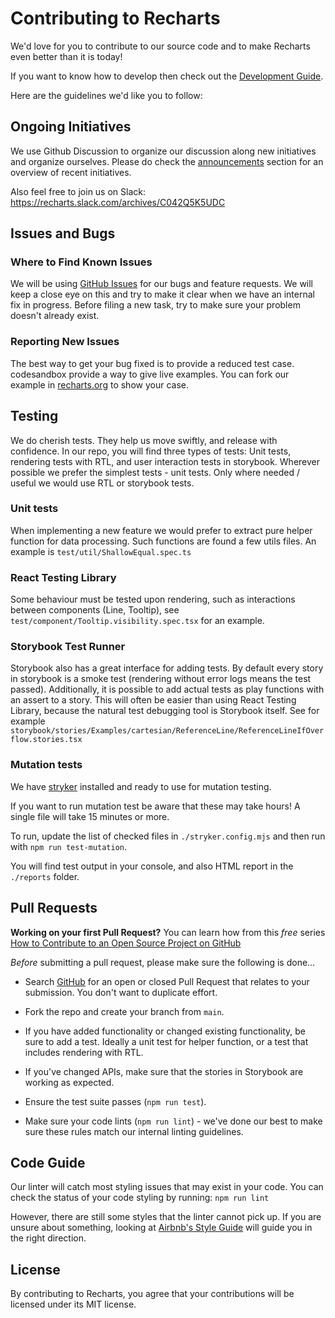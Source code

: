 # Contributing to Recharts

We'd love for you to contribute to our source code and to make Recharts even better than it is today!

If you want to know how to develop then check out the [Development Guide](/DEVELOPING.md).

Here are the guidelines we'd like you to follow:

## Ongoing Initiatives

We use Github Discussion to organize our discussion along new initiatives and organize ourselves. Please do check the [announcements](https://github.com/recharts/recharts/discussions/categories/announcements) section for an overview of recent initiatives.

Also feel free to join us on Slack: https://recharts.slack.com/archives/C042Q5K5UDC

## <a name="issues"></a>Issues and Bugs

### Where to Find Known Issues

We will be using [GitHub Issues](https://github.com/recharts/recharts/issues) for our bugs and feature requests. We will keep a close eye on this and try to make it clear when we have an internal fix in progress. Before filing a new task, try to make sure your problem doesn't already exist.

### Reporting New Issues

The best way to get your bug fixed is to provide a reduced test case. codesandbox provide a way to give live examples. You can fork our example in [recharts.org](http://recharts.org/) to show your case.

## <a name="testing"></a>Testing

We do cherish tests. They help us move swiftly, and release with confidence.
In our repo, you will find three types of tests: Unit tests, rendering tests with RTL, and user interaction tests in storybook.
Wherever possible we prefer the simplest tests - unit tests. Only where needed / useful we would use RTL or storybook tests.

### Unit tests

When implementing a new feature we would prefer to extract pure helper function for data processing. Such functions are found a few utils files. An example is `test/util/ShallowEqual.spec.ts`

### React Testing Library

Some behaviour must be tested upon rendering, such as interactions between components (Line, Tooltip), see `test/component/Tooltip.visibility.spec.tsx` for an example.

### Storybook Test Runner

Storybook also has a great interface for adding tests. By default every story in storybook is a smoke test (rendering without error logs means the test passed). Additionally, it is possible to add actual tests as play functions with an assert to a story. This will often be easier than using React Testing Library, because the natural test debugging tool is Storybook itself. See for example `storybook/stories/Examples/cartesian/ReferenceLine/ReferenceLineIfOverflow.stories.tsx`

### Mutation tests

We have [stryker](https://stryker-mutator.io/docs/) installed and ready to use for mutation testing.

If you want to run mutation test be aware that these may take hours! A single file will take 15 minutes or more.

To run, update the list of checked files in `./stryker.config.mjs` and then run with `npm run test-mutation`.

You will find test output in your console, and also HTML report in the `./reports` folder.

## <a name="pr"></a>Pull Requests

**Working on your first Pull Request?** You can learn how from this _free_ series [How to Contribute to an Open Source Project on GitHub](https://app.egghead.io/playlists/how-to-contribute-to-an-open-source-project-on-github)

_Before_ submitting a pull request, please make sure the following is done…

- Search [GitHub](https://github.com/recharts/recharts/pulls) for an open or closed Pull Request that relates to your submission. You don't want to duplicate effort.

- Fork the repo and create your branch from `main`.
- If you have added functionality or changed existing functionality, be sure to add a test. Ideally a unit test for helper function, or a test that includes rendering with RTL.
- If you've changed APIs, make sure that the stories in Storybook are working as expected.
- Ensure the test suite passes (`npm run test`).
- Make sure your code lints (`npm run lint`) - we've done our best to make sure these rules match our internal linting guidelines.

## <a name="code"></a>Code Guide

Our linter will catch most styling issues that may exist in your code.
You can check the status of your code styling by running: `npm run lint`

However, there are still some styles that the linter cannot pick up. If you are unsure about something, looking at [Airbnb's Style Guide](https://github.com/airbnb/javascript) will guide you in the right direction.

## <a name="license"></a>License

By contributing to Recharts, you agree that your contributions will be licensed under its MIT license.

